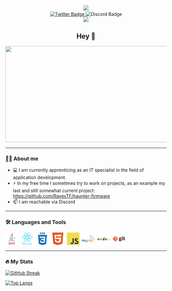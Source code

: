 <div align="center">
	<img src="https://media.giphy.com/media/GRVM7bxdn7yEFWTN6i/giphy.gif" width="150"/>
	<div id="badges">
	  <a href="https://twitter.de/ravextf">
	    <img src="https://img.shields.io/badge/Twitter-blue?style=for-the-badge&logo=twitter&logoColor=white" alt="Twitter Badge"/>
	  </a>
	  <a>
	  <img
	  src="https://img.shields.io/badge/-%F0%9D%9A%9B%F0%9D%9A%8A%F0%9D%9A%9F%F0%9D%9A%8E%F0%9D%9A%A1'%232649-%237289da?style=for-the-badge&logo=discord&logoColor=white"
	  alt="Discord Badge">
	  </a>
	</div>
	<img src="https://komarev.com/ghpvc/?username=RavexTF"/>
	<h2>
		Hey 👋
	</h2>
</div>
<div align="center">
	<img src="https://media.giphy.com/media/dWesBcTLavkZuG35MI/giphy.gif" width="600" height="300"/>
</div>

<hr>

### 👨‍💼 About me

- 💻 I am currently apprenticing as an IT specialist in the field of application development.
- :zap: In my free time I sometimes try to work on projects, as an example my last and still somewhat current project: https://github.com/RavexTF/haunter-firmware
- :mailbox: I am reachable via Discord

<hr>

### :hammer_and_wrench: Languages and Tools
<div>
  <img src="https://github.com/devicons/devicon/blob/master/icons/java/java-original-wordmark.svg" title="Java" alt="Java" width="40" height="40"/>&nbsp;
  <img src="https://github.com/devicons/devicon/blob/master/icons/react/react-original-wordmark.svg" title="React" alt="React" width="40" height="40"/>&nbsp;
  <img src="https://github.com/devicons/devicon/blob/master/icons/css3/css3-plain-wordmark.svg"  title="CSS3" alt="CSS" width="40" height="40"/>&nbsp;
  <img src="https://github.com/devicons/devicon/blob/master/icons/html5/html5-original.svg" title="HTML5" alt="HTML" width="40" height="40"/>&nbsp;
  <img src="https://github.com/devicons/devicon/blob/master/icons/javascript/javascript-original.svg" title="JavaScript" alt="JavaScript" width="40" height="40"/>&nbsp;
  <img src="https://github.com/devicons/devicon/blob/master/icons/mysql/mysql-original-wordmark.svg" title="MySQL"  alt="MySQL" width="40" height="40"/>&nbsp;
  <img src="https://github.com/devicons/devicon/blob/master/icons/nodejs/nodejs-original-wordmark.svg" title="NodeJS" alt="NodeJS" width="40" height="40"/>&nbsp;
  <img src="https://github.com/devicons/devicon/blob/master/icons/git/git-original-wordmark.svg" title="Git" **alt="Git" width="40" height="40"/>
</div>

<hr>

### :fire: My Stats
[![GitHub Streak](http://github-readme-streak-stats.herokuapp.com?user=RavexTF&theme=dark&hide_border=true&date_format=j%20M%5B%20Y%5D)](https://git.io/streak-stats)

<!--[![Top Langs](https://github-readme-stats.vercel.app/api/top-langs/?username=RavexTF&layout=compact&theme=vision-friendly-dark&hide_border=true)](https://github.com/anuraghazra/github-readme-stats)-->
[![Top Langs](https://github-readme-stats.vercel.app/api?username=RavexTF&layout=compact&theme=vision-friendly-dark&hide_border=true)](https://github.com/anuraghazra/github-readme-stats)


<!---
RavexTF/RavexTF is a ✨ special ✨ repository because its `README.md` (this file) appears on your GitHub profile.
You can click the Preview link to take a look at your changes.
--->
